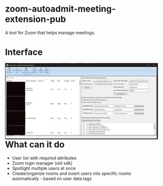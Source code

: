 # zoom-autoadmit-meeting-extension-pub
A tool for Zoom that helps manage meetings.

# Interface
<img src="./ZoomManagerUi.png"  align="left"/>

# What can it do
- User list with required attributes
- Zoom login manager (old sdk)
- Spotlight multiple users at once
- Create/organize rooms and insert users into specific rooms automatically - based on user data tags